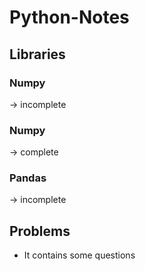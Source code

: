 # Python-Notes

## Libraries
### Numpy 
  -> incomplete
### Numpy 
  -> complete
### Pandas 
  -> incomplete

## Problems
  * It contains some questions
